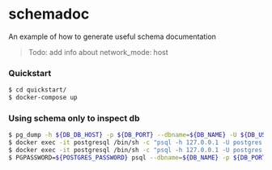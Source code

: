 # schemadoc
An example of how to generate useful schema documentation 


> Todo: add info about network_mode: host

### Quickstart
```sh
$ cd quickstart/
$ docker-compose up
```

### Using schema only to inspect db
```sh
$ pg_dump -h ${DB_DB_HOST} -p ${DB_PORT} --dbname=${DB_NAME} -U ${DB_USER} --schema-only > schema_dump.sql
$ docker exec -it postgresql /bin/sh -c "psql -h 127.0.0.1 -U postgres -p 5432 -d postgres -W -c 'DROP DATABASE teamfu;'"
$ docker exec -it postgresql /bin/sh -c "psql -h 127.0.0.1 -U postgres -p 5432 -d postgres -W -c 'CREATE DATABASE teamfu;'"
$ PGPASSWORD=${POSTGRES_PASSWORD} psql --dbname=${DB_NAME} -p ${DB_PORT} -U ${DB_USER} -h ${DB_DB_HOST} < schema_dump.sql
```

